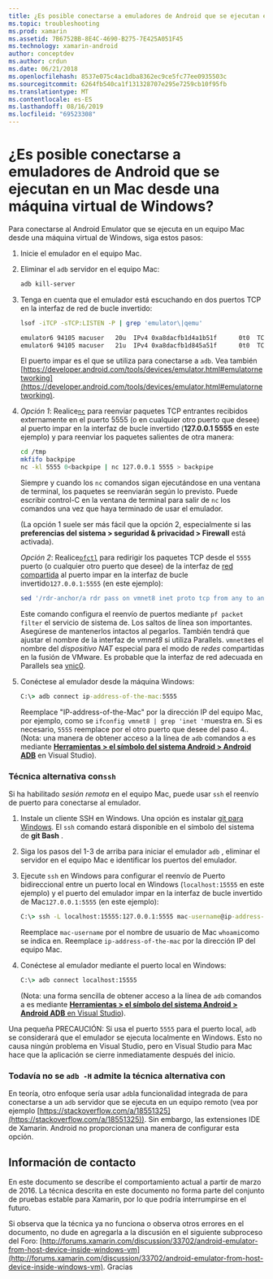 ```yaml
---
title: ¿Es posible conectarse a emuladores de Android que se ejecutan en un Mac desde una máquina virtual de Windows?
ms.topic: troubleshooting
ms.prod: xamarin
ms.assetid: 7B6752BB-8E4C-4690-B275-7E425A051F45
ms.technology: xamarin-android
author: conceptdev
ms.author: crdun
ms.date: 06/21/2018
ms.openlocfilehash: 8537e075c4ac1dba8362ec9ce5fc77ee0935503c
ms.sourcegitcommit: 6264fb540ca1f131328707e295e7259cb10f95fb
ms.translationtype: MT
ms.contentlocale: es-ES
ms.lasthandoff: 08/16/2019
ms.locfileid: "69523308"
---
```

# <a name="is-it-possible-to-connect-to-android-emulators-running-on-a-mac-from-a-windows-vm"></a>¿Es posible conectarse a emuladores de Android que se ejecutan en un Mac desde una máquina virtual de Windows?

Para conectarse al Android Emulator que se ejecuta en un equipo Mac desde una máquina virtual de Windows, siga estos pasos:

1. Inicie el emulador en el equipo Mac.

2. Eliminar el `adb` servidor en el equipo Mac:

    ```bash
    adb kill-server
    ```

3. Tenga en cuenta que el emulador está escuchando en dos puertos TCP en la interfaz de red de bucle invertido:

    ```bash
    lsof -iTCP -sTCP:LISTEN -P | grep 'emulator\|qemu'

    emulator6 94105 macuser   20u  IPv4 0xa8dacfb1d4a1b51f      0t0  TCP localhost:5555 (LISTEN)
    emulator6 94105 macuser   21u  IPv4 0xa8dacfb1d845a51f      0t0  TCP localhost:5554 (LISTEN)
    ```

    El puerto impar es el que se utiliza para conectarse a `adb`. Vea también [https://developer.android.com/tools/devices/emulator.html#emulatornetworking](https://developer.android.com/tools/devices/emulator.html#emulatornetworking).

4. _Opción 1_: Realice[`nc`](https://developer.apple.com/library/mac/documentation/Darwin/Reference/ManPages/man1/nc.1.html)
    para reenviar paquetes TCP entrantes recibidos externamente en el puerto 5555 (o en cualquier otro puerto que desee) al puerto impar en la interfaz de bucle invertido (**127.0.0.1 5555** en este ejemplo) y para reenviar los paquetes salientes de otra manera:

    ```bash
    cd /tmp
    mkfifo backpipe
    nc -kl 5555 0<backpipe | nc 127.0.0.1 5555 > backpipe
    ```

    Siempre y cuando los `nc` comandos sigan ejecutándose en una ventana de terminal, los paquetes se reenviarán según lo previsto. Puede escribir control-C en la ventana de terminal para salir de `nc` los comandos una vez que haya terminado de usar el emulador.

    (La opción 1 suele ser más fácil que la opción 2, especialmente si las **preferencias del sistema > seguridad & privacidad > Firewall** está activada). 

    _Opción 2_: Realice[`pfctl`](https://developer.apple.com/library/mac/documentation/Darwin/Reference/ManPages/man8/pfctl.8.html)
    para redirigir los paquetes TCP desde el `5555` puerto (o cualquier otro puerto que desee) de la interfaz de [red compartida](http://kb.parallels.com/en/4948) al puerto impar en la interfaz de bucle invertido`127.0.0.1:5555` (en este ejemplo):

    ```bash
    sed '/rdr-anchor/a rdr pass on vmnet8 inet proto tcp from any to any port 5555 -> 127.0.0.1 port 5555' /etc/pf.conf | sudo pfctl -ef -
    ```

    Este comando configura el reenvío de puertos mediante `pf packet filter` el servicio de sistema de. Los saltos de línea son importantes. Asegúrese de mantenerlos intactos al pegarlos. También tendrá que ajustar el nombre de la interfaz de *vmnet8* si utiliza Parallels. `vmnet8`es el nombre del *dispositivo NAT* especial para el modo de *redes* compartidas en la fusión de VMware. Es probable que la interfaz de red adecuada en Parallels sea [vnic0](http://download.parallels.com/doc/psbm/en/Parallels_Server_Bare_Metal_Users_Guide/29258.htm).

5. Conéctese al emulador desde la máquina Windows:

    ```cmd
    C:\> adb connect ip-address-of-the-mac:5555
    ```

    Reemplace "IP-address-of-the-Mac" por la dirección IP del equipo Mac, por ejemplo, como se `ifconfig vmnet8 | grep 'inet '`muestra en. Si es necesario, `5555` reemplace por el otro puerto que desee del paso 4.\. (Nota: una manera de obtener acceso a la línea de `adb` comandos a es mediante [**Herramientas > el símbolo del sistema Android > Android ADB**](~/cross-platform/troubleshooting/questions/version-logs.md#adb-logcat) en Visual Studio).

### <a name="alternate-technique-using-ssh"></a>Técnica alternativa con`ssh`

Si ha habilitado _sesión remota_ en el equipo Mac, puede usar `ssh` el reenvío de puerto para conectarse al emulador.

1. Instale un cliente SSH en Windows. Una opción es instalar [git para Windows](https://git-for-windows.github.io/). El `ssh` comando estará disponible en el símbolo del sistema de **git Bash** .

2. Siga los pasos del 1-3 de arriba para iniciar el emulador `adb` , eliminar el servidor en el equipo Mac e identificar los puertos del emulador.

3. Ejecute `ssh` en Windows para configurar el reenvío de Puerto bidireccional entre un puerto local en Windows (`localhost:15555` en este ejemplo) y el puerto del emulador impar en la interfaz de bucle invertido de Mac`127.0.0.1:5555` (en este ejemplo):

    ```cmd 
    C:\> ssh -L localhost:15555:127.0.0.1:5555 mac-username@ip-address-of-the-mac
    ```

    Reemplace `mac-username` por el nombre de usuario de Mac `whoami`como se indica en. Reemplace `ip-address-of-the-mac` por la dirección IP del equipo Mac.

4. Conéctese al emulador mediante el puerto local en Windows:

    ```cmd
    C:\> adb connect localhost:15555
    ```

    (Nota: una forma sencilla de obtener acceso a la línea de `adb` comandos a es mediante [ **Herramientas > el símbolo del sistema Android > Android ADB** en Visual Studio](~/cross-platform/troubleshooting/questions/version-logs.md#adb-logcat)).

Una pequeña PRECAUCIÓN: Si usa el puerto `5555` para el puerto local, `adb` se considerará que el emulador se ejecuta localmente en Windows. Esto no causa ningún problema en Visual Studio, pero en Visual Studio para Mac hace que la aplicación se cierre inmediatamente después del inicio.

### <a name="alternate-technique-using-adb--h-is-not-yet-supported"></a>Todavía no se `adb -H` admite la técnica alternativa con

En teoría, otro enfoque sería usar `adb`la funcionalidad integrada de para conectarse a un `adb` servidor que se ejecuta en un equipo remoto (vea por ejemplo [https://stackoverflow.com/a/18551325](https://stackoverflow.com/a/18551325)).
Sin embargo, las extensiones IDE de Xamarin. Android no proporcionan una manera de configurar esta opción.

## <a name="contact-information"></a>Información de contacto

En este documento se describe el comportamiento actual a partir de marzo de 2016. La técnica descrita en este documento no forma parte del conjunto de pruebas estable para Xamarin, por lo que podría interrumpirse en el futuro.

Si observa que la técnica ya no funciona o observa otros errores en el documento, no dude en agregarla a la discusión en el siguiente subproceso del Foro: [http://forums.xamarin.com/discussion/33702/android-emulator-from-host-device-inside-windows-vm](http://forums.xamarin.com/discussion/33702/android-emulator-from-host-device-inside-windows-vm).
Gracias

